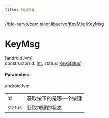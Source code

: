 ```yaml
---
title: KeyMsg
---
```

//[ble-servo](../../../index.html)/[com.xiaor.libservo](../index.html)/[KeyMsg](index.html)/[KeyMsg](-key-msg.html)



# KeyMsg



[androidJvm]\
constructor(id: [Int](https://kotlinlang.org/api/latest/jvm/stdlib/kotlin/-int/index.html), status: [KeyStatus](../-key-status/index.html))



#### Parameters


androidJvm

| | |
|---|---|
| id | 获取按下的是哪一个按键 |
| status | 获取按键的状态 |




